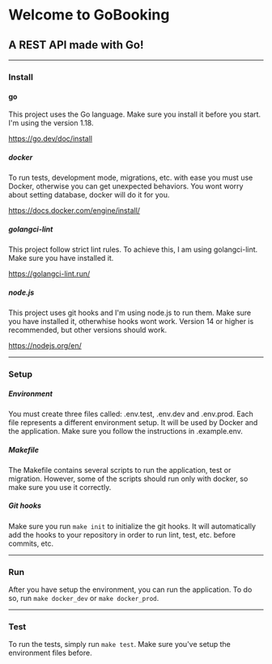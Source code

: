 # Welcome to GoBooking
## A REST API made with Go!

----------

### Install
#### go
This project uses the Go language. Make sure you install it before you start. I'm using the version 1.18.

https://go.dev/doc/install

##### docker
To run tests, development mode, migrations, etc. with ease you must use Docker, otherwise you can get
unexpected behaviors. You wont worry about setting database, docker will do it for you.

https://docs.docker.com/engine/install/

##### golangci-lint
This project follow strict lint rules. To achieve this, I am using golangci-lint. Make sure you have installed it.

https://golangci-lint.run/

##### node.js
This project uses git hooks and I'm using node.js to run them. Make sure you have installed it, otherwhise hooks wont work. Version 14 or higher is recommended, but other versions should work.

https://nodejs.org/en/

----------

### Setup
##### Environment
You must create three files called: .env.test, .env.dev and .env.prod. Each file represents a different environment setup.
It will be used by Docker and the application. Make sure you follow the instructions in .example.env.

##### Makefile
The Makefile contains several scripts to run the application, test or migration. However, some of the scripts should run only with docker, so make sure you use it correctly.

##### Git hooks
Make sure you run `make init` to initialize the git hooks. It will automatically add the hooks to your repository in order to run lint, test, etc. before commits, etc.

----------

### Run
After you have setup the environment, you can run the application. To do so, run `make docker_dev` or `make docker_prod`.

----------

### Test
To run the tests, simply run `make test`. Make sure you've setup the environment files before.
